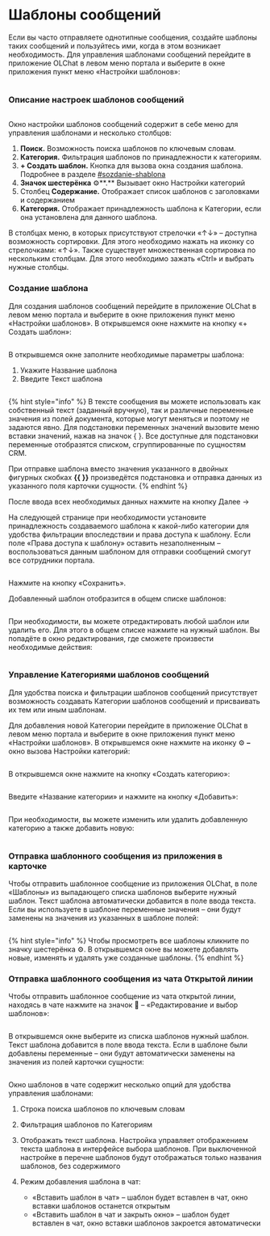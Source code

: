 # Шаблоны сообщений

Если вы часто отправляете однотипные сообщения, создайте шаблоны таких сообщений и пользуйтесь ими, когда в этом возникает необходимость. Для управления шаблонами сообщений перейдите в приложение OLChat в левом меню портала и выберите в окне приложения пункт меню «Настройки шаблонов»:

<figure><img src=".gitbook/assets/image (1061).png" alt=""><figcaption></figcaption></figure>

### Описание настроек шаблонов сообщений

<figure><img src=".gitbook/assets/image (1072).png" alt=""><figcaption></figcaption></figure>

Окно настройки шаблонов сообщений содержит в себе меню для управления шаблонами и несколько столбцов:

1. **Поиск.** Возможность поиска шаблонов по ключевым словам.
2. **Категория.** Фильтрация шаблонов по принадлежности к категориям.
3. **+ Создать шаблон.** Кнопка для вызова окна создания шаблона. Подробнее в разделе [#sozdanie-shablona](shablony-soobshenii.md#sozdanie-shablona "mention")
4. **Значок шестерёнка** ⚙️**.** Вызывает окно Настройки категорий
5. Столбец **Содержание.** Отображает список шаблонов с заголовками и содержанием
6. **Категория.** Отображает принадлежность шаблона к Категории, если она установлена для данного шаблона.

В столбцах меню, в которых присутствуют стрелочки «↑↓» – доступна возможность сортировки. Для этого необходимо нажать на иконку со стрелочками: «↑↓». Также существует множественная сортировка по нескольким столбцам. Для этого необходимо зажать «Ctrl» и выбрать нужные столбцы.

### Создание шаблона

Для создания шаблонов сообщений перейдите в приложение OLChat в левом меню портала и выберите в окне приложения пункт меню «Настройки шаблонов». В открывшемся окне нажмите на кнопку «+ Создать шаблон»:

<figure><img src=".gitbook/assets/image (1073).png" alt=""><figcaption></figcaption></figure>

В открывшемся окне заполните необходимые параметры шаблона:

1. Укажите Название шаблона
2. Введите Текст шаблона

<figure><img src=".gitbook/assets/image (1074).png" alt=""><figcaption></figcaption></figure>

{% hint style="info" %}
В тексте сообщения вы можете использовать как собственный текст (заданный вручную), так и различные переменные значения из полей документа, которые могут меняться и поэтому не задаются явно. Для подстановки переменных значений вызовите меню вставки значений, нажав на значок { }. Все доступные для подстановки переменные отобразятся списком, сгруппированные по сущностям CRM.

При отправке шаблона вместо значения указанного в двойных фигурных скобках **\{{ \}}** произведётся подстановка и отправка данных из указанного поля карточки сущности.
{% endhint %}

После ввода всех необходимых данных нажмите на кнопку Далее →

На следующей странице при необходимости установите принадлежность создаваемого шаблона к какой-либо категории для удобства фильтрации впоследствии и права доступа к шаблону. Если поле «Права доступа к шаблону» оставить незаполненным – воспользоваться данным шаблоном для отправки сообщений смогут все сотрудники портала.

<figure><img src=".gitbook/assets/image (1075).png" alt=""><figcaption></figcaption></figure>



Нажмите на кнопку «Сохранить».

Добавленный шаблон отобразится в общем списке шаблонов:

<figure><img src=".gitbook/assets/image (1076).png" alt=""><figcaption></figcaption></figure>

При необходимости, вы можете отредактировать любой шаблон или удалить его. Для этого в общем списке нажмите на нужный шаблон. Вы попадёте в окно редактирования, где сможете произвести необходимые действия:

<figure><img src=".gitbook/assets/image (1077).png" alt=""><figcaption></figcaption></figure>

### Управление Категориями шаблонов сообщений

Для удобства поиска и фильтрации шаблонов сообщений присутствует возможность создавать Категории шаблонов сообщений и присваивать их тем или иным шаблонам.

Для добавления новой Категории перейдите в приложение OLChat в левом меню портала и выберите в окне приложения пункт меню «Настройки шаблонов». В открывшемся окне нажмите на иконку ⚙️ **–** окно вызова Настройки категорий:

<figure><img src=".gitbook/assets/image (1085).png" alt=""><figcaption></figcaption></figure>

В открывшемся окне нажмите на кнопку «Создать категорию»:

<figure><img src=".gitbook/assets/image (1086).png" alt=""><figcaption></figcaption></figure>

Введите «Название категории» и нажмите на кнопку «Добавить»:

<figure><img src=".gitbook/assets/image (1087).png" alt=""><figcaption></figcaption></figure>

При необходимости, вы можете изменить или удалить добавленную категорию а также добавить новую:

<figure><img src=".gitbook/assets/image (1088).png" alt=""><figcaption></figcaption></figure>

### Отправка шаблонного сообщения из приложения в карточке

Чтобы отправить шаблонное сообщение из приложения OLChat, в поле «Шаблоны» из выпадающего списка шаблонов выберите нужный шаблон. Текст шаблона автоматически добавится в поле ввода текста. Если вы используете в шаблоне переменные значения – они будут заменены на значения из указанных в шаблоне полей:

<figure><img src=".gitbook/assets/image (1067).png" alt=""><figcaption></figcaption></figure>

{% hint style="info" %}
Чтобы просмотреть все шаблоны кликните по значку шестерёнка ⚙️. В открывшемся окне вы можете добавлять новые, изменять и удалять уже созданные шаблоны.
{% endhint %}

### Отправка шаблонного сообщения из чата Открытой линии

Чтобы отправить шаблонное сообщение из чата открытой линии, находясь в чате нажмите на значок 💬 – «Редактирование и выбор шаблонов»:

<figure><img src=".gitbook/assets/image (1) (1) (1) (1) (1) (1) (1) (1) (1).png" alt=""><figcaption></figcaption></figure>

В открывшемся окне выберите из списка шаблонов нужный шаблон. Текст шаблона добавится в поле ввода текста. Если в шаблоне были добавлены переменные – они будут автоматически заменены на значения из полей карточки сущности:

<figure><img src=".gitbook/assets/image (1) (1) (1) (1) (1) (1) (1) (1).png" alt=""><figcaption></figcaption></figure>

Окно шаблонов в чате содержит несколько опций для удобства управления шаблонами:

1. Строка поиска шаблонов по ключевым словам
2. Фильтрация шаблонов по Категориям
3. Отображать текст шаблона. Настройка управляет отображением текста шаблона в интерфейсе выбора шаблонов. При выключенной настройке в перечне шаблонов будут отображаться только названия шаблонов, без содержимого
4.  Режим добавления шаблона в чат:

    * «Вставить шаблон в чат» – шаблон будет вставлен в чат, окно вставки шаблонов останется открытым
    * «Вставить шаблон в чат и закрыть окно» – шаблон будет вставлен в чат, окно вставки шаблонов закроется автоматически

    <figure><img src=".gitbook/assets/image (1) (1) (1) (1) (1) (1).png" alt=""><figcaption></figcaption></figure>
